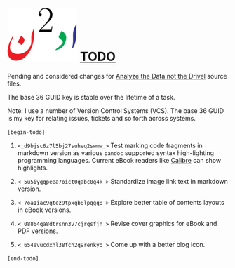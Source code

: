 ![](adndsymsmall.png) [TODO](https://bakerjd99.wordpress.com/)
===============================================================

Pending and considered changes for [Analyze the Data not the Drivel](https://bakerjd99.wordpress.com/)
source files.

The base 36 GUID key is stable over the lifetime of a task. 

Note: I use a number of Version Control Systems (VCS). The base 36 GUID
is my key for relating issues, tickets and so forth across systems.

`[begin-todo]`

1. `<_d9bjsc6z7l5bj27suheq2swmw_>` Test marking code fragments in markdown version as various `pandoc` supported
   syntax high-lighting programming languages. Current eBook readers like
   [Calibre](https://calibre-ebook.com/) can show highlights.

2. `<_5u5iygqpeea7oict0qabc0g4k_>` Standardize image link text in markdown version.

3. `<_7oa1iac9gtez9tpxgb8lpqgq8_>` Explore better table of contents layouts in eBook versions.

4. `<_08864qa8dtrsnn3v7cjrqsfjn_>` Revise cover graphics for eBook and PDF versions.

5. `<_654evucdxhl38fch2q9renkyo_>` Come up with a better blog icon.

`[end-todo]`
